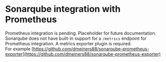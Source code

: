 # Sonarqube integration with Prometheus

Prometheus integration is pending. Placeholder for future documentation.  
Sonarqube does not have built-in support for a ```/metrics``` endpoint for Prometheus integration. A metrics exporter plugin is required.  
For example [https://github.com/dmeiners88/sonarqube-prometheus-exporter](https://github.com/dmeiners88/sonarqube-prometheus-exporter)